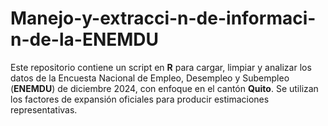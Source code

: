 # Manejo-y-extracci-n-de-informaci-n-de-la-ENEMDU
Este repositorio contiene un script en **R** para cargar, limpiar y analizar los datos de la Encuesta Nacional de Empleo, Desempleo y Subempleo (**ENEMDU**) de diciembre 2024, con enfoque en el cantón **Quito**. Se utilizan los factores de expansión oficiales para producir estimaciones representativas.
